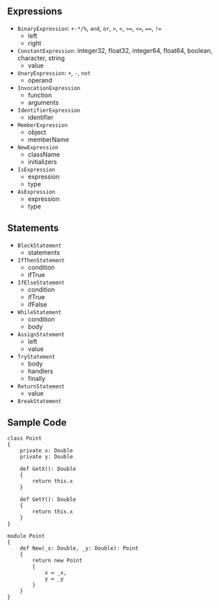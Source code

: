 ## Expressions
- `BinaryExpression`: `+-*/%`, `and`, `or`, `>`, `<`, `>=`, `<=`, `==`, `!=`
    - left
    - right
- `ConstantExpression`: integer32, float32, integer64, float64, boolean, character, string
    - value
- `UnaryExpression`: `+`, `-`, `not`
    - operand
- `InvocationExpression`
    - function
    - arguments
- `IdentifierExpression`
    - identifier
- `MemberExpression`
    - object
    - memberName
- `NewExpression`
    - className
    - initializers
- `IsExpression`
    - expression
    - type
- `AsExpression`
    - expression
    - type

## Statements
- `BlockStatement`
    - statements
- `IfThenStatement`
    - condition
    - ifTrue
- `IfElseStatement`
    - condition
    - ifTrue
    - ifFalse
- `WhileStatement`
    - condition
    - body
- `AssignStatement`
    - left
    - value
- `TryStatement`
    - body
    - handlers
    - finally
- `ReturnStatement`
    - value
- `BreakStatement`

## Sample Code

```
class Point
{
    private x: Double
    private y: Double

    def GetX(): Double
    {
        return this.x
    }

    def GetY(): Double
    {
        return this.x
    }
}

module Point
{
    def New(_x: Double, _y: Double): Point
    {
        return new Point
        {
            x = _x,
            y = _y
        }
    }
}
```